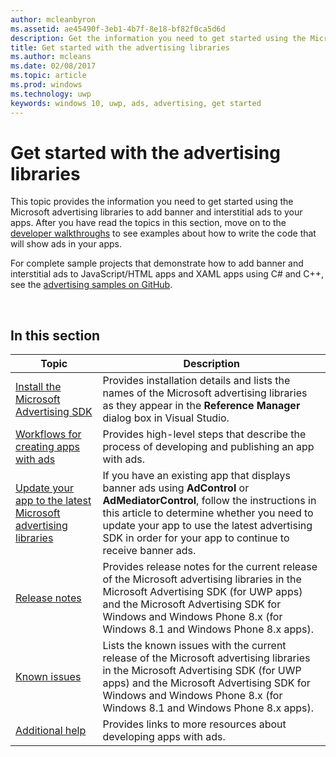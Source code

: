 ```yaml
---
author: mcleanbyron
ms.assetid: ae45490f-3eb1-4b7f-8e18-bf82f0ca5d6d
description: Get the information you need to get started using the Microsoft advertising libraries to add banner and interstitial ads to your apps.
title: Get started with the advertising libraries
ms.author: mcleans
ms.date: 02/08/2017
ms.topic: article
ms.prod: windows
ms.technology: uwp
keywords: windows 10, uwp, ads, advertising, get started
---
```


# Get started with the advertising libraries




This topic provides the information you need to get started using the Microsoft advertising libraries to add banner and interstitial ads to your apps. After you have read the topics in this section, move on to the [developer walkthroughs](developer-walkthroughs.md) to see examples about how to write the code that will show ads in your apps.

For complete sample projects that demonstrate how to add banner and interstitial ads to JavaScript/HTML apps and XAML apps using C# and C++, see the [advertising samples on GitHub](http://aka.ms/githubads).

 

## In this section

| Topic                                                                                                       | Description                 |
|-------------------------------------------------------------------------------------------------------------|-----------------------------|
| [Install the Microsoft Advertising SDK](install-the-microsoft-advertising-libraries.md) |  Provides installation details and lists the names of the Microsoft advertising libraries as they appear in the **Reference Manager** dialog box in Visual Studio.  |
| [Workflows for creating apps with ads](workflows-for-creating-apps-with-ads.md)     |  Provides high-level steps that describe the process of developing and publishing an app with ads.   |
| [Update your app to the latest Microsoft advertising libraries](update-your-app-to-the-latest-advertising-libraries.md)  | If you have an existing app that displays banner ads using **AdControl** or **AdMediatorControl**, follow the instructions in this article to determine whether you need to update your app to use the latest advertising SDK in order for your app to continue to receive banner ads.  |
| [Release notes](release-notes-for-the-advertising-libraries.md)         |  Provides release notes for the current release of the Microsoft advertising libraries in the Microsoft Advertising SDK (for UWP apps) and the Microsoft Advertising SDK for Windows and Windows Phone 8.x (for Windows 8.1 and Windows Phone 8.x apps).   |
| [Known issues](known-issues-for-the-advertising-libraries.md)      |  Lists the known issues with the current release of the Microsoft advertising libraries in the Microsoft Advertising SDK (for UWP apps) and the Microsoft Advertising SDK for Windows and Windows Phone 8.x (for Windows 8.1 and Windows Phone 8.x apps).   |
| [Additional help](additional-help.md)                                    |   Provides links to more resources about developing apps with ads.  |
